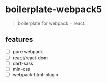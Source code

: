 # boilerplate-webpack5
> boilerplate for webpack + react.


## features
- [ ] pure webpack
- [ ] react/react-dom
- [ ] dart-sass
- [ ] min-css
- [ ] webpack-html-plugin
